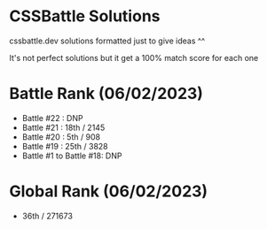 # CSSBattle Solutions
cssbattle.dev solutions formatted just to give ideas ^^

It's not perfect solutions but it get a 100% match score for each one

# Battle Rank (06/02/2023)
- Battle #22 : DNP
- Battle #21 : 18th / 2145
- Battle #20 : 5th / 908
- Battle #19 : 25th / 3828
- Battle #1 to Battle #18: DNP

# Global Rank (06/02/2023)
- 36th / 271673
